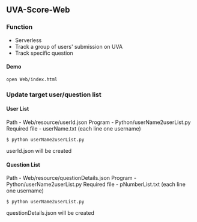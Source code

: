 ## UVA-Score-Web

### Function
- Serverless
- Track a group of users' submission on UVA
- Track specific question
#### Demo
```
open Web/index.html
```
### Update target user/question list
#### User List
Path - Web/resource/userId.json
Program - Python/userName2userList.py
Required file - userName.txt (each line one username)
```
$ python userName2userList.py
```
userId.json will be created
#### Question List
Path - Web/resource/questionDetails.json
Program - Python/userName2userList.py
Required file - pNumberList.txt (each line one username)
```
$ python userName2userList.py
```
questionDetails.json will be created
